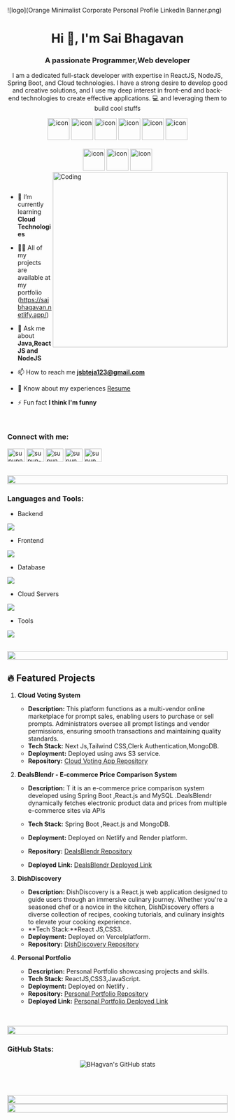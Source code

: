 ![logo](Orange Minimalist Corporate Personal Profile LinkedIn Banner.png)


<h1 align="center">Hi 👋, I'm Sai Bhagavan</h1>
<h3 align="center">A passionate Programmer,Web developer</h3>
<p align="center">I am a dedicated full-stack developer with expertise in ReactJS, NodeJS, Spring Boot, and Cloud technologies. I have a strong desire to develop good and creative solutions, and I use my deep interest in front-end and back-end technologies to create effective applications. 💻 and leveraging them to build cool stuffs </p>
<p align="center"> 
<!--  <img src="https://komarev.com/ghpvc/?username=supuna97&label=Profile%20views&color=0e75b6&style=flat" alt="supun nanayakkara" />  -->
<!--  <img src="https://img.shields.io/badge/Languages-Python | Java | PHP | Typescript | Node | React -green.svg" alt="supun nanayakkara's languages" /> -->
<!--  <img alt="Profile followers" src="https://img.shields.io/github/followers/supuna97"> -->
</p>

<div align="center">
  <img src="https://techstack-generator.vercel.app/java-icon.svg" alt="icon" width="50" height="50" />
  <img src="https://techstack-generator.vercel.app/python-icon.svg" alt="icon" width="50" height="50" />
  <img src="https://techstack-generator.vercel.app/ts-icon.svg" alt="icon" width="50" height="50" />
  <img src="https://techstack-generator.vercel.app/js-icon.svg" alt="icon"width="50" height="50" />
  <img src="https://techstack-generator.vercel.app/react-icon.svg" alt="icon" width="50" height="50" />
 <img src="https://techstack-generator.vercel.app/mysql-icon.svg" alt="icon" width="50" height="50" />
</div>

<br>

<div align="center">
  <img src="https://techstack-generator.vercel.app/docker-icon.svg" alt="icon" width="50" height="50" />
  <img src="https://techstack-generator.vercel.app/aws-icon.svg" alt="icon" width="50" height="50" />
  <img src="https://techstack-generator.vercel.app/github-icon.svg" alt="icon" width="50" height="50" />
<!--   <img src="https://techstack-generator.vercel.app/prettier-icon.svg" alt="icon" width="50" height="50" />
  <img src="https://techstack-generator.vercel.app/restapi-icon.svg" alt="icon" width="50" height="50" />
  <img src="https://techstack-generator.vercel.app/graphql-icon.svg" alt="icon" width="50" height="50" /> -->
</div>

<img align="right" alt="Coding" width="400" src="https://user-images.githubusercontent.com/74038190/229223263-cf2e4b07-2615-4f87-9c38-e37600f8381a.gif">
<br><br>

- 🌱 I’m currently learning **Cloud Technologies**

- 👨‍💻 All of my projects are available at my portfolio (https://saibhagavan.netlify.app/)

- 💬 Ask me about **Java,ReactJS and NodeJS**

- 📫 How to reach me **jsbteja123@gmail.com**

- 📄 Know about my experiences [Resume](https://saibhagavan.netlify.app/resume)

- ⚡ Fun fact **I think I'm funny**

<br>
<h3 align="left">Connect with me:</h3>
<p align="left">
<a href="https://linkedin.com/in/supunnanayakkara" target="blank"><img align="center" src="https://raw.githubusercontent.com/rahuldkjain/github-profile-readme-generator/master/src/images/icons/Social/linked-in-alt.svg" alt="supunnanayakkara" height="30" width="40" /></a>
<a href="https://stackoverflow.com/users/9565088/supun-nanayakkara" target="blank"><img align="center" src="https://raw.githubusercontent.com/rahuldkjain/github-profile-readme-generator/master/src/images/icons/Social/stack-overflow.svg" alt="supun-nanayakkara" height="30" width="40" /></a>
<a href="https://fb.com/supun.nanayakkaraii" target="blank"><img align="center" src="https://raw.githubusercontent.com/rahuldkjain/github-profile-readme-generator/master/src/images/icons/Social/facebook.svg" alt="supun.nanayakkaraii" height="30" width="40" /></a>
<a href="https://instagram.com/supun___lk" target="blank"><img align="center" src="https://raw.githubusercontent.com/rahuldkjain/github-profile-readme-generator/master/src/images/icons/Social/instagram.svg" alt="supun___lk" height="30" width="40" /></a>
<a href="https://www.youtube.com/@supunnanayakkara" target="blank"><img align="center" src="https://raw.githubusercontent.com/rahuldkjain/github-profile-readme-generator/master/src/images/icons/Social/youtube.svg" alt="supun nanayakkara" height="30" width="40" /></a>
</p>
<br>

<img src="https://i.imgur.com/dBaSKWF.gif" height="20" width="100%">

<h3 align="left">Languages and Tools:</h3>

- Backend
<p align="left">
  <a href="https://skillicons.dev">
    <img src="https://skillicons.dev/icons?i=java,nodejs,spring,express,mongoose" />
  </a>
</p>

- Frontend
<p align="left">
  <a href="https://skillicons.dev">
    <img src="https://skillicons.dev/icons?i=ts,js,react,redux,bootstrap" />
  </a>
</p>

- Database
<p align="left">
  <a href="https://skillicons.dev">
    <img src="https://skillicons.dev/icons?i=mongodb,mysql,postgresql" />
  </a>
</p>

- Cloud Servers
<p align="left">
  <a href="https://skillicons.dev">
    <img src="https://skillicons.dev/icons?i=aws,firebase" />
  </a>
</p>

- Tools
<p align="left">
  <a href="https://skillicons.dev">
    <img src="https://skillicons.dev/icons?i=git,github,docker,idea,vscode,postman,linux" />
  </a>
</p>

<br/>

<img src="https://i.imgur.com/dBaSKWF.gif" height="20" width="100%">

<!-- Featured Projects -->
## 🔥 Featured Projects
1. **Cloud Voting System**
   - **Description:** This platform functions as a multi-vendor online marketplace for prompt sales, enabling users to purchase or sell prompts. Administrators oversee all prompt listings and vendor permissions, ensuring smooth transactions and maintaining quality standards.
   - **Tech Stack:** Next Js,Tailwind CSS,Clerk Authentication,MongoDB.
   - **Deployment:** Deployed using aws S3 service.
   - **Repository:** [Cloud Voting App Repository](https://github.com/bhagavan12/cloudvotingapp)
   
2. **DealsBlendr - E-commerce Price Comparison System**
   - **Description:** T it is an e-commerce price comparison system developed using Spring Boot ,React.js and MySQL .DealsBlendr dynamically fetches electronic product data and prices from multiple e-commerce sites via APIs

   - **Tech Stack:** Spring Boot ,React.js and MongoDB.
   - **Deployment:** Deployed on Netlify and Render platform.
   - **Repository:** [DealsBlendr Repository](https://github.com/bhagavan12/mongo_clone)
   - **Deployed Link:** [DealsBlendr Deployed Link](https://dealsblendr.netlify.app/)

3. **DishDiscovery**
   - **Description:** DishDiscovery is a React.js web application designed to guide users through an immersive culinary journey. Whether you're a seasoned chef or a novice in the kitchen, DishDiscovery offers a diverse collection of recipes, cooking tutorials, and culinary insights to elevate your cooking experience.
   - **Tech Stack:**React JS,CSS3.
   - **Deployment:** Deployed on Vercelplatform.
   - **Repository:** [DishDiscovery Repository](https://github.com/bhagavan12/DishDiscovery)
  

4. **Personal Portfolio**
   - **Description:** Personal Portfolio showcasing projects and skills.
   - **Tech Stack:** ReactJS,CSS3,JavaScript.
   - **Deployment:** Deployed on Netlify .
   - **Repository:** [Personal Portfolio Repository](https://github.com/bhagavan12/portfolio)
   - **Deployed Link:** [Personal Portfolio Deployed Link](https://saibhagavan.netlify.app/)
 </div>
 <br><br>

<img src="https://i.imgur.com/dBaSKWF.gif" height="20" width="100%">

<h3 align="left">GitHub Stats:</h3>
<div align="center">
 
![BHagvan's GitHub stats](https://github-readme-stats.vercel.app/api?username=bhagavan12&show_icons=true&theme=radical)

</div>

<br><br>

<img src="https://i.imgur.com/dBaSKWF.gif" height="20" width="100%">

<img src="https://i.imgur.com/dBaSKWF.gif" height="20" width="100%">
